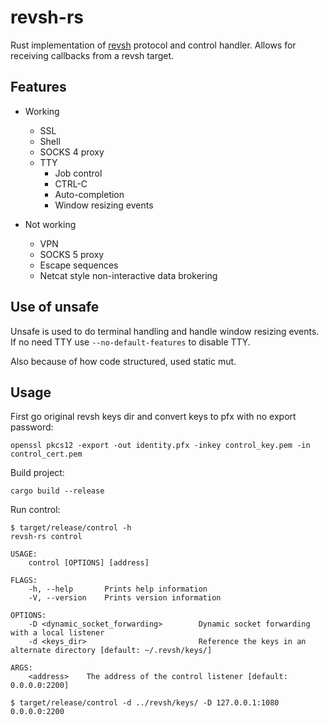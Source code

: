 # revsh-rs

Rust implementation of [revsh](https://github.com/emptymonkey/revsh) protocol and control handler. Allows for receiving callbacks from a revsh target.

## Features

* Working
    * SSL
    * Shell
    * SOCKS 4 proxy
    * TTY
        * Job control
        * CTRL-C
        * Auto-completion
        * Window resizing events

* Not working
    * VPN
    * SOCKS 5 proxy
    * Escape sequences
    * Netcat style non-interactive data brokering

## Use of unsafe

Unsafe is used to do terminal handling and handle window resizing events. If no need TTY use `--no-default-features` to disable TTY.

Also because of how code structured, used static mut.

## Usage

First go original revsh keys dir and convert keys to pfx with no export password:

```
openssl pkcs12 -export -out identity.pfx -inkey control_key.pem -in control_cert.pem
```

Build project:

```
cargo build --release
```

Run control:

```
$ target/release/control -h
revsh-rs control

USAGE:
    control [OPTIONS] [address]

FLAGS:
    -h, --help       Prints help information
    -V, --version    Prints version information

OPTIONS:
    -D <dynamic_socket_forwarding>        Dynamic socket forwarding with a local listener
    -d <keys_dir>                         Reference the keys in an alternate directory [default: ~/.revsh/keys/]

ARGS:
    <address>    The address of the control listener [default: 0.0.0.0:2200]
```

```
$ target/release/control -d ../revsh/keys/ -D 127.0.0.1:1080 0.0.0.0:2200
```
